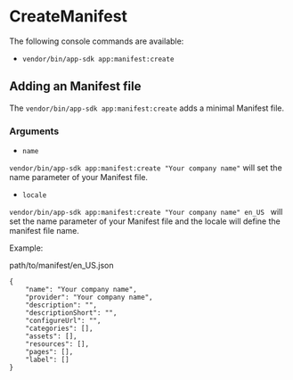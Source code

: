 # CreateManifest

The following console commands are available:

- `vendor/bin/app-sdk app:manifest:create`

## Adding an Manifest file

The `vendor/bin/app-sdk app:manifest:create` adds a minimal Manifest file.

### Arguments

- `name`

`vendor/bin/app-sdk app:manifest:create "Your company name"` will set the name parameter of your Manifest file.


- `locale`

`vendor/bin/app-sdk app:manifest:create "Your company name" en_US ` will set the name parameter of your Manifest file and the locale will define the manifest file name.

Example:

path/to/manifest/en_US.json

```
{
    "name": "Your company name",
    "provider": "Your company name",
    "description": "",
    "descriptionShort": "",
    "configureUrl": "",
    "categories": [],
    "assets": [],
    "resources": [],
    "pages": [],
    "label": []
}    
```
